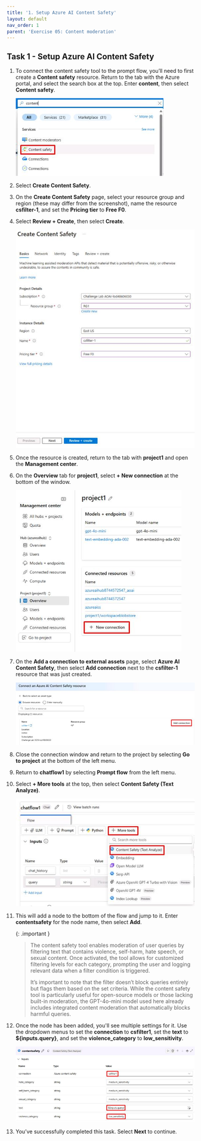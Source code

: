 ```yaml
---
title: '1. Setup Azure AI Content Safety'
layout: default
nav_order: 1
parent: 'Exercise 05: Content moderation'
---
```


## Task 1 - Setup Azure AI Content Safety

1. To connect the content safety tool to the prompt flow, you’ll need to first create a **Content safety** resource. Return to the tab with the Azure portal, and select the search box at the top. Enter **content**, then select **Content safety**.

    ![fshthwt1.jpg](../media/fshthwt1.jpg)

1. Select **Create Content Safety**.

1. On the **Create Content Safety** page, select your resource group and region (these may differ from the screenshot), name the resource **csfilter-1**, and set the **Pricing tier** to **Free F0**.

1. Select **Review + Create**, then select **Create**.

    ![pus1t2wh.jpg](../media/pus1t2wh.jpg)

1. Once the resource is created, return to the tab with **project1** and open the **Management center**.

1. On the **Overview** tab for **project1**, select **+ New connection** at the bottom of the window.

    ![lt05xuk6.jpg](../media/lt05xuk6.jpg)

1. On the **Add a connection to external assets** page, select **Azure AI Content Safety**, then select **Add connection** next to the **csfilter-1** resource that was just created.

    ![0t4z1njb.jpg](../media/0t4z1njb.jpg)

1. Close the connection window and return to the project by selecting **Go to project** at the bottom of the left menu. 

1. Return to **chatflow1** by selecting **Prompt flow** from the left menu.

1. Select **+ More tools** at the top, then select **Content Safety (Text Analyze)**.

    ![6wyqukrt.jpg](../media/6wyqukrt.jpg)

1. This will add a node to the bottom of the flow and jump to it. Enter **contentsafety** for the node name, then select **Add**.

    {: .important }
    > The content safety tool enables moderation of user queries by filtering text that contains violence, self-harm, hate speech, or sexual content. Once activated, the tool allows for customized filtering levels for each category, prompting the user and logging relevant data when a filter condition is triggered. 
    > 
    > It’s important to note that the filter doesn’t block queries entirely but flags them based on the set criteria. While the content safety tool is particularly useful for open-source models or those lacking built-in moderation, the GPT-4o-mini model used here already includes integrated content moderation that automatically blocks harmful queries.

1. Once the node has been added, you'll see multiple settings for it. Use the dropdown menus to set the **connection** to **csfilter1**, set the **text** to **${inputs.query}**, and set the **violence_category** to **low_sensitivity**.

    ![r9om81ll.jpg](../media/r9om81ll.jpg)

1. You’ve successfully completed this task. Select **Next** to continue. 